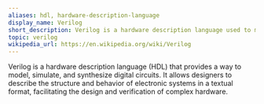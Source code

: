 ```yaml
---
aliases: hdl, hardware-description-language
display_name: Verilog
short_description: Verilog is a hardware description language used to model electronic systems.
topic: verilog
wikipedia_url: https://en.wikipedia.org/wiki/Verilog
---
```

Verilog is a hardware description language (HDL) that provides a way to model, simulate, and synthesize digital circuits. It allows designers to describe the structure and behavior of electronic systems in a textual format, facilitating the design and verification of complex hardware.
